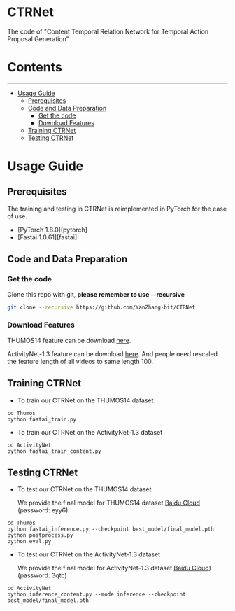 # CTRNet
The code of "Content Temporal Relation Network for Temporal Action Proposal Generation"
# Contents
----

* [Usage Guide](#usage-guide)
   * [Prerequisites](#prerequisites)
   * [Code and Data Preparation](#code-and-data-preparation)
      * [Get the code](#get-the-code)
      * [Download Features](#download-features)
   * [Training CTRNet](#training-ctrnet)
   * [Testing CTRNet](#testing-ctrnet)


# Usage Guide

## Prerequisites

The training and testing in CTRNet is reimplemented in PyTorch for the ease of use. 

- [PyTorch 1.8.0][pytorch]
- [Fastai 1.0.61][fastai]

## Code and Data Preparation

### Get the code

Clone this repo with git, **please remember to use --recursive**

```bash
git clone --recursive https://github.com/YanZhang-bit/CTRNet
```
### Download Features
THUMOS14 feature can be download [here](https://drive.google.com/drive/folders/10PGPMJ9JaTZ18uakPgl58nu7yuKo8M_k?usp=sharing).

ActivityNet-1.3 feature can be download [here](https://drive.google.com/file/d/1VW8px1Nz9A17i0wMVUfxh6YsPCLVqL-S/view?usp=sharing). And people need rescaled the feature length of all videos to same length 100.
## Training CTRNet
* To train our CTRNet on the THUMOS14 dataset
 ```shell script
cd Thumos
python fastai_train.py
```
* To train our CTRNet on the ActivityNet-1.3 dataset
 ```shell script
cd ActivityNet
python fastai_train_content.py
```
## Testing CTRNet
* To test our CTRNet on the THUMOS14 dataset

   We provide the final model for THUMOS14 dataset [Baidu Cloud](https://pan.baidu.com/s/1PhvVBfb09MpKjiNrmQXfSg) (password: eyy6) 
 ```shell script
cd Thumos
python fastai_inference.py --checkpoint best_model/final_model.pth
python postprocess.py
python eval.py
```
* To test our CTRNet on the ActivityNet-1.3 dataset

  We provide the final model for ActivityNet-1.3 dataset [Baidu Cloud](https://pan.baidu.com/s/1pixDG7hDPBubbHeTD0L7UQ)) (password: 3qtc)
 ```shell script
cd ActivityNet
python inference_content.py --mode inference --checkpoint best_model/final_model.pth
```
